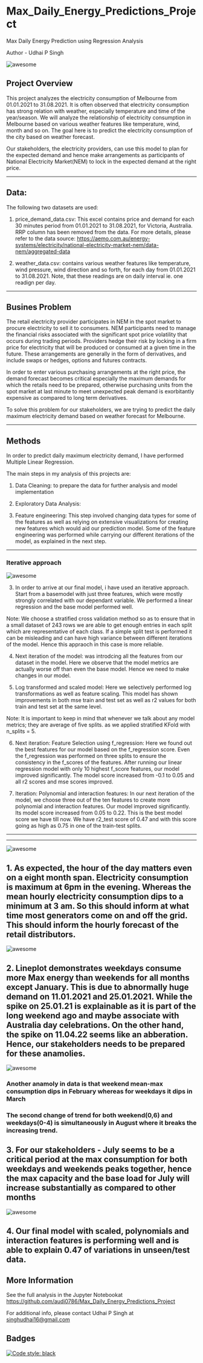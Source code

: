 # Max_Daily_Energy_Predictions_Project
Max Daily Energy Prediction using Regression Analysis

Author - Udhai P Singh


![awesome](https://github.com/audi0786/Max_Daily_Energy_Predictions_Project/blob/main/Images/AEMO_price_demand_image.jpg)



## Project Overview

This project analyzes the electricity consumption of Melbourne from 01.01.2021 to 31.08.2021. It is often observed that electricity consumption has strong relation with weather, especially temperature and time of the year/season. We will analyze the relationship of electricity consumption in Melbourne based on various weather features like temperature, wind, month and so on. The goal here is to predict the electricity consumption of the city based on weather forecast. 

Our stakeholders, the electricity providers, can use this model to plan for the expected demand and hence make arrangements as participants of National Electricity Market(NEM) to lock in the expected demand at the right price.


***
## Data:

The following two datasets are used:
1. price_demand_data.csv: This excel contains price and demand for each 30 minutes period from 01.01.2021 to 31.08.2021, for Victoria, Australia. RRP column has been removed from the data. For more details, please refer to the data source: https://aemo.com.au/energy-systems/electricity/national-electricity-market-nem/data-nem/aggregated-data

2. weather_data.csv: contains various weather features like temperature, wind pressure, wind direction and so forth, for each day from 01.01.2021 to 31.08.2021. Note, that these readings are on daily interval ie. one readign per day. 

***
## Busines Problem

The retail electricity provider participates in NEM in the spot market to procure electricity to sell it to consumers. NEM participants need to manage the financial risks associated with the significant spot price volatility that occurs during trading periods. Providers hedge their risk by locking in  a firm price for electricity that will be produced or consumed at a given time in the future. These arrangements are generally in the form of derivatives, and include swaps or hedges, options and futures contracts.

In order to enter various purchasing arrangements at the right price, the demand forecast becomes critical especially the maximum demands for which the retails need to be prepared, otherwise purchasing units from the spot market at last minute to meet unexpected peak demand is exorbitantly expensive as compared to long term derivatives. 

To solve this problem for our stakeholders, we are trying to predict the daily maximum electricity demand based on weather forecast for Melbourne. 



***
## Methods

In order to predict daily maximum electricity demand, I have performed Multiple Linear Regression. 

The main steps in my analysis of this projects are:

1. Data Cleaning: to prepare the data for further analysis and model implementation

2. Exploratory Data Analysis: 

2. Feature engineering: This step involved changing data types for some of the features as well as relying on extensive visualizations for creating new features which would aid our prediction model. Some of the feature engineering was performed while carrying our different iterations of the model, as explained in the next step.

***
### Iterative approach

![awesome](https://github.com/audi0786/Max_Daily_Energy_Predictions_Project/blob/main/Images/five_iterations.jpg)


3. In order to arrive at our final model, i have used an iterative approach. Start from a basemodel with just three features, which were mostly strongly correlated with our dependant variable. We performed a linear regression and the base model performed well. 

Note: We choose a stratified cross validation method so as to ensure that in a small dataset of 243 rows we are able to get enough entries 
in each split which are representative of each class. If a simple split test is performed it can be misleading and can have high variance between different iterations of the model. Hence this appraoch in this case is more reliable. 

4. Next iteration of the model: was introdcing all the features from our dataset in the model. Here we observe that the model metrics are actually worse off than even the base model. Hence we need to make changes in our model. 

5. Log transformed and scaled model: Here we selectively performed log transformations as well as feature scaling. This model has shown improvements in both mse train and test set as well as r2 values for both train and test set at the same level. 

Note: It is important to keep in mind that whenever we talk about any model metrics; they are average of five splits. as we applied stratified KFold with n_splits = 5. 

6. Next iteration: Feature Selection using f_regression: Here we found out the best features for our model based on the f_regression score.
Even the f_regression was performed on three splits to ensure the consistency in the f_scores of the features. 
After running our linear regression model with only 10 highest f_score features, our model improved significantly. The model score increased from -0.1 to 0.05 and all r2 scores and mse scores improved. 

7. Iteration: Polynomial and interaction features: In our next iteration of the model, we choose three out of the ten features to create more polynomial and interaction features. Our model improved significantly. Its model score increased from 0.05 to 0.22. This is the best model score we have till now. We have r2_test score of 0.47 and with this score going as high as 0.75 in one of the train-test splits. 

***
***
![awesome](https://github.com/audi0786/Max_Daily_Energy_Predictions_Project/blob/main/Images/keytakeaways.jpg)



## 1. As expected, the hour of the day matters even on a eight month span. Electricity consumption is maximum at 6pm in the evening. Whereas the mean hourly electricity consumption dips to a minimum at 3 am. So this should inform at what time most generators come on and off the grid. This should inform the hourly forecast of the retail distributors. 


![awesome](https://github.com/audi0786/Max_Daily_Energy_Predictions_Project/blob/main/Images/hourly_forecast.png)



## 2. Lineplot demonstrates weekdays consume more Max energy than weekends for all months except January. This is due to abnormally huge demand on 11.01.2021 and 25.01.2021.  While the spike on 25.01.21 is explainable as it is part of the long weekend ago and maybe associate with Australia day celebrations. On the other hand, the spike on 11.04.22 seems like an abberation. Hence, our stakeholders needs to be prepared for these anamolies. 

![awesome](https://github.com/audi0786/Max_Daily_Energy_Predictions_Project/blob/main/Images/day_Vs_month_relationship.png)


### Another anamoly in data is that weekend mean-max consumption dips in February whereas for weekdays it dips in March

### The second change of trend for both weekend(0,6) and weekdays(0-4) is simultaneously in August where it breaks the increasing trend. 



## 3. For our stakeholders - July seems to be a critical period at the max consumption for both weekdays and weekends peaks together, hence the max capacity and the base load for July will increase substantially as compared to other months


![awesome](https://github.com/audi0786/Max_Daily_Energy_Predictions_Project/blob/main/Images/dayvsmonth2.png)



## 4. Our final model with scaled, polynomials and interaction features is performing well and is able to explain 0.47 of variations in unseen/test data. 


##  More Information
See the full analysis in the Jupyter Notebookat https://github.com/audi0786/Max_Daily_Energy_Predictions_Project

For additional info, please contact Udhai P Singh at singhudhai16@gmail.com


## Badges

[![Code style: black](https://img.shields.io/badge/code%20style-black-000000.svg)](https://github.com/psf/black)



